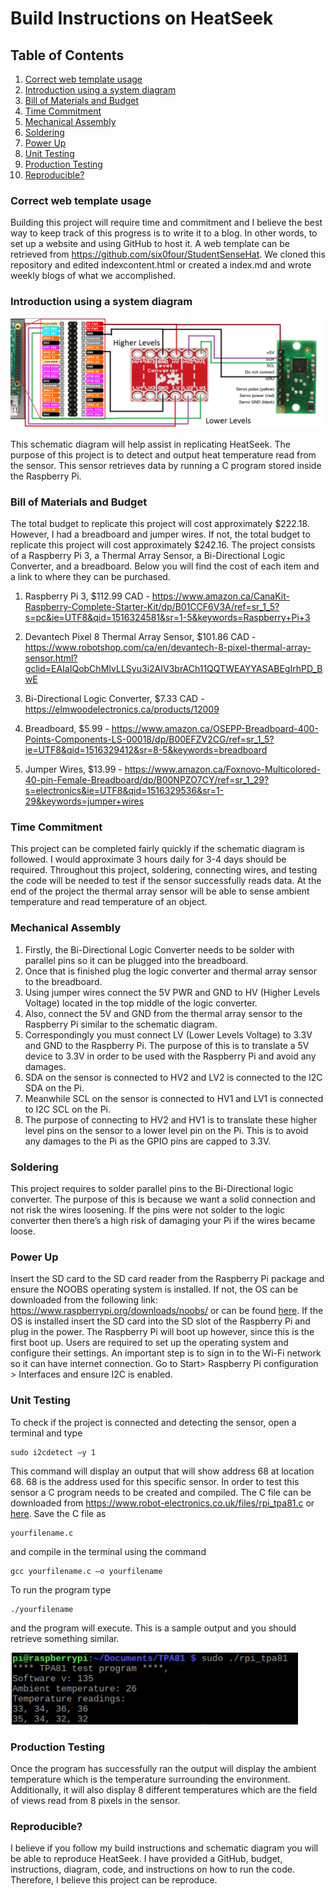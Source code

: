 # Build Instructions on HeatSeek

## Table of Contents
1. [Correct web template usage](#correct-web-template-usage)
2. [Introduction using a system diagram](#introduction-using-a-system-diagram)
3. [Bill of Materials and Budget](#bill-of-materials-and-budget)
4. [Time Commitment](#time-commitment)
5. [Mechanical Assembly](#mechanical-assembly)
6. [Soldering](#soldering)
7. [Power Up](#power-up)
8. [Unit Testing](#unit-testing)
9. [Production Testing](#production-testing)
10. [Reproducible?](#reproducible)

### Correct web template usage

Building this project will require time and commitment and I believe the best way to keep track of this progress is to write it to a blog. 
In other words, to set up a website and using GitHub to host it. A web template can be retrieved from <https://github.com/six0four/StudentSenseHat>.
We cloned this repository and edited indexcontent.html or created a index.md and wrote weekly blogs of what we accomplished.

### Introduction using a system diagram

![Schematic Diagram](https://raw.githubusercontent.com/j-liang/HeatSeek/master/images/SchematicDiagram.png)

This schematic diagram will help assist in replicating HeatSeek. 
The purpose of this project is to detect and output heat temperature read from the sensor.
This sensor retrieves data by running a C program stored inside the Raspberry Pi.

### Bill of Materials and Budget

The total budget to replicate this project will cost approximately $222.18.
However, I had a breadboard and jumper wires. 
If not, the total budget to replicate this project will cost approximately $242.16. 
The project consists of a Raspberry Pi 3, a Thermal Array Sensor, a Bi-Directional Logic Converter, and a breadboard. 
Below you will find the cost of each item and a link to where they can be purchased. 

1. Raspberry Pi 3, $112.99 CAD - <https://www.amazon.ca/CanaKit-Raspberry-Complete-Starter-Kit/dp/B01CCF6V3A/ref=sr_1_5?s=pc&ie=UTF8&qid=1516324581&sr=1-5&keywords=Raspberry+Pi+3>

2. Devantech Pixel 8 Thermal Array Sensor, $101.86 CAD - <https://www.robotshop.com/ca/en/devantech-8-pixel-thermal-array-sensor.html?gclid=EAIaIQobChMIvLLSyu3i2AIV3brACh11QQTWEAYYASABEgIrhPD_BwE>

3. Bi-Directional Logic Converter, $7.33 CAD - <https://elmwoodelectronics.ca/products/12009>

4. Breadboard, $5.99 - <https://www.amazon.ca/OSEPP-Breadboard-400-Points-Components-LS-00018/dp/B00EFZV2CG/ref=sr_1_5?ie=UTF8&qid=1516329412&sr=8-5&keywords=breadboard>

5. Jumper Wires, $13.99 - <https://www.amazon.ca/Foxnovo-Multicolored-40-pin-Female-Breadboard/dp/B00NPZO7CY/ref=sr_1_29?s=electronics&ie=UTF8&qid=1516329536&sr=1-29&keywords=jumper+wires>


### Time Commitment

This project can be completed fairly quickly if the schematic diagram is followed. 
I would approximate 3 hours daily for 3-4 days should be required. 
Throughout this project, soldering, connecting wires, and testing the code will be needed to test if the sensor successfully reads data. 
At the end of the project the thermal array sensor will be able to sense ambient temperature and read temperature of an object. 

### Mechanical Assembly 

1.	Firstly, the Bi-Directional Logic Converter needs to be solder with parallel pins so it can be plugged into the breadboard.
2.	Once that is finished plug the logic converter and thermal array sensor to the breadboard.
3.	Using jumper wires connect the 5V PWR and GND to HV (Higher Levels Voltage) located in the top middle of the logic converter.
4.	Also, connect the 5V and GND from the thermal array sensor to the Raspberry Pi similar to the schematic diagram. 
5.	Correspondingly you must connect LV (Lower Levels Voltage) to 3.3V and GND to the Raspberry Pi. The purpose of this is to translate a 5V device to 3.3V in order to be used with the Raspberry Pi and avoid any damages. 
6.	SDA on the sensor is connected to HV2 and LV2 is connected to the I2C SDA on the Pi.
7.	Meanwhile SCL on the sensor is connected to HV1 and LV1 is connected to I2C SCL on the Pi. 
8.	The purpose of connecting to HV2 and HV1 is to translate these higher level pins on the sensor to a lower level pin on the Pi. This is to avoid any damages to the Pi as the GPIO pins are capped to 3.3V. 

### Soldering

This project requires to solder parallel pins to the Bi-Directional logic converter. 
The purpose of this is because we want a solid connection and not risk the wires loosening. 
If the pins were not solder to the logic converter then there’s a high risk of damaging your Pi if the wires became loose.

### Power Up

Insert the SD card to the SD card reader from the Raspberry Pi package and ensure the NOOBS operating system is installed. 
If not, the OS can be downloaded from the following link: <https://www.raspberrypi.org/downloads/noobs/> or can be found [here](https://github.com/j-liang/HeatSeek/blob/master/rpi_tpa81.c). 
If the OS is installed insert the SD card into the SD slot of the Raspberry Pi and plug in the power. 
The Raspberry Pi will boot up however, since this is the first boot up. 
Users are required to set up the operating system and configure their settings. 
An important step is to sign in to the Wi-Fi network so it can have internet connection. 
Go to Start> Raspberry Pi configuration > Interfaces and ensure I2C is enabled. 

### Unit Testing

To check if the project is connected and detecting the sensor, open a terminal and type 
```
sudo i2cdetect –y 1
``` 
This command will display an output that will show address 68 at location 68. 68 is the address used for this specific sensor. 
In order to test this sensor a C program needs to be created and compiled. 
The C file can be downloaded from <https://www.robot-electronics.co.uk/files/rpi_tpa81.c> or [here](https://github.com/j-liang/HeatSeek/blob/master/rpi_tpa81.c).
Save the C file as 
```
yourfilename.c 
```
and compile in the terminal using the command
```
gcc yourfilename.c –o yourfilename
``` 
To run the program type 
```
./yourfilename
```
and the program will execute. This is a sample output and you should retrieve something similar. 

![testsample](https://raw.githubusercontent.com/j-liang/HeatSeek/master/images/testonPi.PNG)

### Production Testing

Once the program has successfully ran the output will display the ambient temperature which is the temperature surrounding the environment. 
Additionally, it will also display 8 different temperatures which are the field of views read from 8 pixels in the sensor. 

### Reproducible?

I believe if you follow my build instructions and schematic diagram you will be able to reproduce HeatSeek. 
I have provided a GitHub, budget, instructions, diagram, code, and instructions on how to run the code. 
Therefore, I believe this project can be reproduce. 